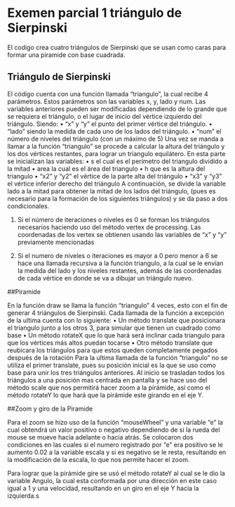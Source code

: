 # Exemen parcial 1 triángulo de Sierpinski

El codigo crea cuatro triángulos de Sierpinski que se usan como caras para formar una piramide con base cuadrada.

## Triángulo de Sierpinski

El código cuenta con una función llamada “triangulo”, la cual recibe 4 parámetros. Estos parámetros son las variables x, y, lado y num.
Las variables anteriores pueden ser modificadas dependiendo de lo grande que se requiera el triángulo, o el lugar de inicio del vértice izquierdo del triángulo.
Siendo:
•	“x” y “y” el punto del primer vértice del triángulo.
•	“lado” siendo la medida de cada uno de los lados del triángulo.
•	 “num” el número de niveles del triángulo (con un máximo de 5)
Una vez se manda a llamar a la función “triangulo” se procede a calcular la altura del triángulo y los dos vértices restantes, para lograr un triangulo equilátero.
En esta parte se inicializan las variables:
•	s el cual es el perímetro del triangulo dividido a la mitad
•	area la cual es el área del triangulo
•	h que es la altura del triangulo
•	“x2” y “y2” el vértice de la parte alta del triángulo
•	“x3” y “y3” el vértice inferior derecho del triángulo
A continuación, se divide la variable lado a la mitad para obtener la mitad de los lados del triángulo, (pues es necesario para la formación de los siguientes triángulos) y se da paso a dos condicionales.
1.	Si el número de iteraciones o niveles es 0 se forman los triángulos necesarios haciendo uso del método vertex de processing. Las coordenadas de los vertex se obtienen usando las variables de “x” y “y” previamente mencionadas

2.	Si el numero de niveles o iteraciones es mayor a 0 pero menor a 6 se hace una llamada recursiva a la función triangulo, a la cual se le envían la medida del lado y los niveles restantes, además de las coordenadas de cada vértice en donde se va a dibujar un triángulo nuevo.


##Piramide

En la función draw se llama la función “triangulo” 4 veces, esto con el fin de generar 4 triángulos de Sierpinski.
Cada llamada de la función a excepción de la ultima cuenta con lo siguiente:
•	Un método translate que posicionara el triangulo junto a los otros 3, para simular que tienen un cuadrado como base
•	Un método rotateX que lo que hará será inclinar cada triangulo para que los vértices más altos puedan tocarse
•	Otro método translate que reubicara los triángulos para que estos queden completamente pegados después de la rotación
Para la ultima llamada de la función “triangulo” no se utiliza el primer translate, pues su posición inicial es la que se uso como base para unir los tres triángulos anteriores.
Al inicio se trasladan todos los triángulos a una posición mas centrada en pantalla y se hace uso del método scale que nos permitirá hacer zoom a la pirámide, así como el método rotateY lo que hará que la pirámide este girando en el eje Y.


##Zoom y giro de la Piramide

Para el zoom se hizo uso de la función “mouseWheel” y una variable “e” la cual obtendrá un valor positivo o negativo dependiendo de si la rueda del mouse se mueve hacia adelante o hacia atrás. Se colocaron dos condiciones en las cuales si el numero registrado por “e” era positivo se le aumento 0.02 a la variable escala y si es negativo se le resta, resultando en la modificación de la escala, lo que nos permite hacer el zoom.

Para lograr que la pirámide gire se usó el método rotateY al cual se le dio la variable Angulo, la cual esta conformada por una dirección en este caso igual a 1 y una velocidad, resultando en un giro en el eje Y hacia la izquierda.s

